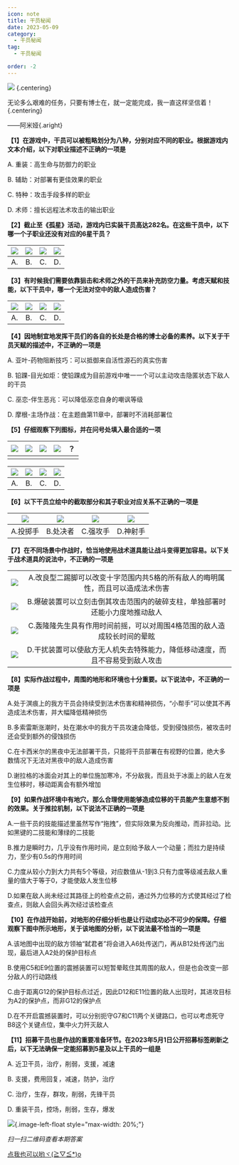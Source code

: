 ```yaml
---
icon: note
title: 干员秘闻
date: 2023-05-09
category:
  - 干员秘闻
tag:
  - 干员秘闻

order: -2
---
```


![](./res/ope_sec/topic.webp) {.centering}

无论多么艰难的任务，只要有博士在，就一定能完成，我一直这样坚信着！{.centering}

——阿米娅{.aright}

<!-- more -->

**【1】在游戏中，干员可以被粗略划分为八种，分别对应不同的职业。根据游戏内文本介绍，以下对职业描述不正确的一项是**

A. 重装：高生命与防御力的职业

B. 辅助：对部署有更佳效果的职业

C. 特种：攻击手段多样的职业

D. 术师：擅长远程法术攻击的输出职业

**【2】截止至《孤星》活动，游戏内已实装干员高达282名。在这些干员中，以下哪一个子职业还没有对应的6星干员？**

| ![](./res/ope_sec/q2_1.webp) | ![](./res/ope_sec/q2_2.webp) | ![](./res/ope_sec/q2_3.webp) | ![](./res/ope_sec/q2_4.webp) |
| :---: | :---: | :---: | :---: |
| A. | B. | C. | D. |

**【3】有时候我们需要依靠狙击和术师之外的干员来补充防空力量。考虑天赋和技能，以下干员中，哪一个无法对空中的敌人造成伤害？**

| ![](./res/ope_sec/q3_1.webp) | ![](./res/ope_sec/q3_2.webp) | ![](./res/ope_sec/q3_3.webp) | ![](./res/ope_sec/q3_4.webp) |
| :---: | :---: | :---: | :---: |
| A. | B. | C. | D. |

**【4】因地制宜地发挥干员们的各自的长处是合格的博士必备的素养。以下关于干员天赋的描述中，不正确的一项是**

A. 亚叶-药物阻断技巧：可以抵御来自活性源石的真实伤害

B. 铅踝-目光如炬：使铅踝成为目前游戏中唯一一个可以主动攻击隐匿状态下敌人的干员

C. 巫恋-伴生恶兆：可以降低巫恋自身的嘲讽等级

D. 摩根-主场作战：在主题曲第11章中，部署时不消耗部署位

**【5】仔细观察下列图标，并在问号处填入最合适的一项**

| ![](./res/ope_sec/q5_1.webp) | ![](./res/ope_sec/q5_2.webp) | ![](./res/ope_sec/q5_3.webp) | ![](./res/ope_sec/q5_4.webp) |  ？  |
| :---: | :---: | :---: | :---: | :---: |
| | | | | |

| ![](./res/ope_sec/q5_5.webp) | ![](./res/ope_sec/q5_6.webp) | ![](./res/ope_sec/q5_7.webp) | ![](./res/ope_sec/q5_8.webp) |
| :---: | :---: | :---: | :---: |
| A. | B. | C. | D. |

**【6】以下干员立绘中的截取部分和其子职业对应关系不正确的一项是**

| ![](./res/ope_sec/q6_1.webp) | ![](./res/ope_sec/q6_2.webp) | ![](./res/ope_sec/q6_3.webp) | ![](./res/ope_sec/q6_4.webp) |
| :---: | :---: | :---: | :---: |
| A.投掷手 | B.处决者 | C.强攻手 | D.神射手 |

**【7】在不同场景中作战时，恰当地使用战术道具能让战斗变得更加容易。以下关于战术道具的说法中，不正确的一项是**

| | |
| :---: | :---: |
| ![](./res/ope_sec/q7_1.webp) | A.改良型二踢脚可以改变十字范围内共5格的所有敌人的晦明属性，而且可以造成法术伤害 |
| ![](./res/ope_sec/q7_2.webp) | B.爆破装置可以立刻击倒其攻击范围内的破碎支柱，单独部署时还能小力度地推动敌人 |
|![](./res/ope_sec/q7_3.webp) | C.轰隆隆先生具有作用时间前摇，可以对周围4格范围的敌人造成较长时间的晕眩 |
|![](./res/ope_sec/q7_4.webp) | D.干扰装置可以使敌方无人机失去特殊能力，降低移动速度，而且不容易受到敌人攻击 |

**【8】实际作战过程中，周围的地形和环境也十分重要。以下说法中，不正确的一项是**

A.处于溟痕上的我方干员会持续受到法术伤害和精神损伤，“小帮手”可以使其不再造成法术伤害，并大幅降低精神损伤

B.多索雷斯涨潮时，处在潮水中的我方干员攻速会降低，受到侵蚀损伤，被攻击时还会受到额外的侵蚀损伤

C.在卡西米尔的黑夜中无法部署干员，只能将干员部署在有视野的位置，绝大多数情况下无法对黑夜中的敌人造成伤害

D.谢拉格的冰面会对其上的单位施加寒冷，不分敌我，而且处于冰面上的敌人在发生位移时，移动距离会有额外增加

**【9】如果作战环境中有地穴，那么合理使用能够造成位移的干员能产生意想不到的效果。关于推拉机制，以下说法不正确的一项是**

A.一些干员的技能描述里虽然写作“拖拽”，但实际效果为反向推动，而非拉动。比如黑键的二技能和薄绿的二技能

B.推力是瞬时力，几乎没有作用时间，是立刻给予敌人一个动量；而拉力是持续力，至少有0.5s的作用时间

C.力度从较小力到大力共有5个等级，对应数值从-1到3.只有力度等级减去敌人重量的值大于等于0，才能使敌人发生位移

D.如果在敌人尚未经过其路径上的检查点之前，通过外力位移的方式使其经过了检查点，则敌人会回头再次经过该检查点

**【10】在作战开始前，对地形的仔细分析也是让行动成功必不可少的保障。仔细观察下图中所示地形，关于该地图的分析，以下说法最不恰当的一项是**

A.该地图中出现的敌方领袖“弑君者”将会进入A6处传送门，再从B12处传送门出现，最后进入A2处的保护目标点

B.使用C5和E9位置的震撼装置可以短暂晕眩住其周围的敌人，但是也会改变一部分敌人的行动路线

C.由于距离G12的保护目标点过近，因此D12和E11位置的敌人出现时，其进攻目标为A2的保护点，而非G12的保护点

D.在不开启震撼装置时，可以分别扼守G7和C11两个关键路口，也可以考虑死守B8这个关键点位，集中火力歼灭敌人

**【11】招募干员也是作战的重要准备环节。在2023年5月1日公开招募标签刷新之后，以下无法确保一定能招募到5星及以上干员的一组是**

A. 近卫干员，治疗，削弱，支援，减速

B. 支援，费用回复，减速，防护，治疗

C. 治疗，生存，群攻，削弱，先锋干员

D. 重装干员，控场，削弱，生存，爆发

![](./res/ope_sec/answer.webp){.image-left-float style="max-width: 20%;"}

*扫一扫二维码查看本期答案*

[点我也可以哟ヾ(≧▽≦*)o](https://www.wjx.cn/vm/PpVDPPR.aspx)<eod />

<FakeAds />
